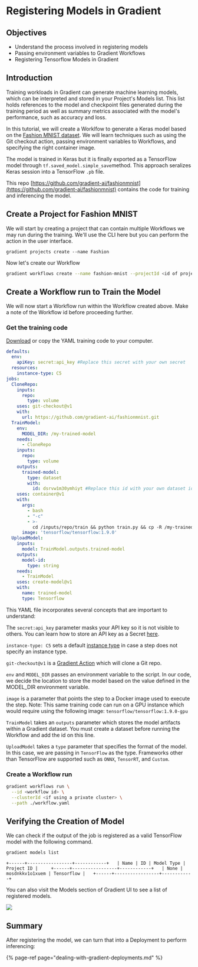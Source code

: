 # Registering Models in Gradient

## **Objectives**

* Understand the process involved in registering models
* Passing environment variables to Gradient Workflows
* Registering Tensorflow Models in Gradient 

## **Introduction**

Training workloads in Gradient can generate machine learning models, which can be interpreted and stored in your Project's Models list. This list holds references to the model and checkpoint files generated during the training period as well as summary metrics associated with the model's performance, such as accuracy and loss.

In this tutorial, we will create a Worklfow to generate a Keras model based on the [Fashion MNIST dataset](https://www.kaggle.com/zalando-research/fashionmnist). We will learn techniques such as using the Git checkout action, passing environment variables to Workflows, and specifying the right container image.

The model is trained in Keras but it is finally exported as a TensorFlow model through `tf.saved_model.simple_save`method. This approach seralizes Keras session into a TensorFlow `.pb` file.

This repo [https://github.com/gradient-ai/fashionmnist](https://github.com/gradient-ai/fashionmnist) contains the code for training and inferencing the model.

## Create a Project for Fashion MNIST

We will start by creating a project that can contain multiple Workflows we may run during the training. We'll use the CLI here but you can perform the action in the user interface.  

```text
gradient projects create --name Fashion
```

Now let's create our Workflow

```bash
gradient workflows create --name fashion-mnist --projectId <id of project>
```

## Create a Workflow run to Train the Model

We will now start a Workflow run within the Workflow created above. Make a note of the Workflow id before proceeding further.

### Get the training code

[Download](https://github.com/gradient-ai/fashionmnist/blob/master/workflow.yaml) or copy the YAML training code to your computer. 

```yaml
defaults:
  env:
    apiKey: secret:api_key #Replace this secret with your own secret
  resources:
    instance-type: C5
jobs:
  CloneRepo:
    inputs:
      repo:
        type: volume
    uses: git-checkout@v1
    with:
      url: https://github.com/gradient-ai/fashionmnist.git
  TrainModel:
    env:
      MODEL_DIR: /my-trained-model
    needs:
      - CloneRepo
    inputs:
      repo:
        type: volume
    outputs:
      trained-model:
        type: dataset
        with:
          id: dsrvw1m30ymhiyt #Replace this id with your own dataset id
    uses: container@v1
    with:
      args:
        - bash
        - "-c"
        - >-
          cd /inputs/repo/train && python train.py && cp -R /my-trained-model /outputs/trained-model
      image: 'tensorflow/tensorflow:1.9.0'
  UploadModel:
    inputs:
      model: TrainModel.outputs.trained-model
    outputs:
      model-id:
        type: string
    needs:
      - TrainModel
    uses: create-model@v1
    with:
      name: trained-model
      type: Tensorflow
```

This YAML file incorporates several concepts that are important to understand:

The `secret:api_key` parameter masks your API key so it is not visible to others. You can learn how to store an API key as a Secret [here](../managing-projects/storing-an-api-key-as-a-secret.md).

`instance-type: C5` sets a default [instance type](../../more/instance-types/) in case a step does not specify an instance type.

`git-checkout@v1` is a [Gradient Action](../../explore-train-deploy/workflows/gradient-actions.md#git-checkout) which will clone a Git repo.

`env` and `MODEL_DIR` passes an environment variable to the script. In our code, we decide the location to store the model based on the value defined in the MODEL\_DIR environment variable.

`image` is a parameter that points the step to a Docker image used to execute the step. Note: This same training code can run on a GPU instance which would require using the following image: `tensorflow/tensorflow:1.9.0-gpu`

`TrainModel` takes an `outputs` parameter which stores the model artifacts within a Gradient dataset. You must create a dataset before running the Workflow and add the id on this line.  

`UploadModel` takes a `type` parameter that specifies the format of the model. In this case, we are passing in `TensorFlow` as the type.  Frameworks other than TensorFlow are supported such as `ONNX`, `TensorRT`, and `Custom`.

### Create a Workflow run

```bash
gradient workflows run \
  --id <workflow id> \
  --clusterId <if using a private cluster> \
  --path ./workflow.yaml
```

## Verifying the Creation of Model

We can check if the output of the job is registered as a valid TensorFlow model with the following command. 

```bash
gradient models list
```

`+------+-----------------+------------+  
| Name | ID | Model Type | Project ID |    
+------+-----------------+------------+  
| None | mosdnkkv1o1xuem | Tensorflow |  
+------+-----------------+------------+`

You can also visit the Models section of Gradient UI to see a list of registered models.

![](../../.gitbook/assets/grad-model-0.jpg)

## Summary

After registering the model, we can turn that into a Deployment to perform inferencing:

{% page-ref page="dealing-with-gradient-deployments.md" %}

